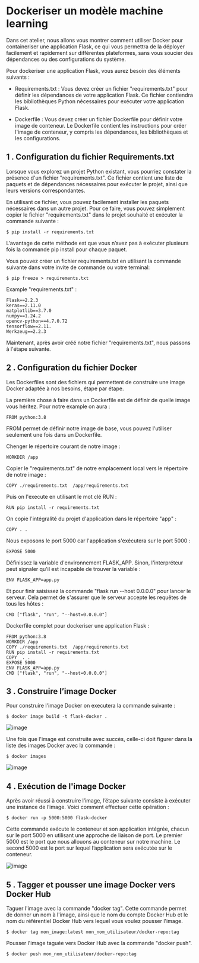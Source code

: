# Dockeriser un modèle machine learning
Dans cet atelier, nous allons vous montrer comment utiliser Docker pour containeriser une application Flask, ce qui vous permettra de la déployer facilement et rapidement sur différentes plateformes, sans vous soucier des dépendances ou des configurations du système.

Pour dockeriser une application Flask, vous aurez besoin des éléments suivants :

* Requirements.txt : Vous devez créer un fichier "requirements.txt" pour définir les dépendances de votre application Flask. Ce fichier contiendra les bibliothèques Python nécessaires pour exécuter votre application Flask.

* Dockerfile : Vous devez créer un fichier Dockerfile pour définir votre image de conteneur. Le Dockerfile contient les instructions pour créer l'image de conteneur, y compris les dépendances, les bibliothèques et les configurations.


## 1 . Configuration du fichier Requirements.txt

Lorsque vous explorez un projet Python existant, vous pourriez constater la présence d'un fichier "requirements.txt". Ce fichier contient une liste de paquets et de dépendances nécessaires pour exécuter le projet, ainsi que leurs versions correspondantes.

En utilisant ce fichier, vous pouvez facilement installer les paquets nécessaires dans un autre projet. Pour ce faire, vous pouvez simplement copier le fichier "requirements.txt" dans le projet souhaité et exécuter la commande suivante :
```
$ pip install -r requirements.txt
```
L’avantage de cette méthode est que vous n’avez pas à exécuter plusieurs fois la commande pip install pour chaque paquet.

Vous pouvez créer un fichier requirements.txt en utilisant la commande suivante dans votre invite de commande ou votre terminal:
```
$ pip freeze > requirements.txt
```

Example "requirements.txt" : 
```
Flask==2.2.3
keras==2.11.0
matplotlib==3.7.0
numpy==1.24.2
opencv-python==4.7.0.72
tensorflow==2.11.
Werkzeug==2.2.3
```
Maintenant, après avoir créé notre fichier "requirements.txt", nous passons à l'étape suivante.

## 2 . Configuration du fichier Docker 

Les Dockerfiles sont des fichiers qui permettent de construire une image Docker adaptée à nos besoins, étape par étape. 

La première chose à faire dans un Dockerfile est de définir de quelle image vous héritez. Pour notre example on aura :
```
FROM python:3.8
``` 
FROM permet de définir notre image de base, vous pouvez l'utiliser seulement une fois dans un Dockerfile.

Chenger le répertoire courant de notre image : 
```
WORKDIR /app
```

Copier le "requirements.txt" de notre emplacement local vers le répertoire de notre image :
```
COPY ./requirements.txt  /app/requirements.txt
```

Puis on l'execute en utilisant le mot clé RUN : 
```
RUN pip install -r requirements.txt
```
On copie l'intégralité du projet d'application dans le répertoire "app" : 
```
COPY . .
```
Nous exposons le port 5000 car l'application s'exécutera sur le port 5000 : 
```
EXPOSE 5000
```
Définissez la variable d'environnement FLASK_APP. Sinon, l'interpréteur peut signaler qu'il est incapable de trouver la variable :
```
ENV FLASK_APP=app.py
```
Et pour finir saisissez la commande "flask run --host 0.0.0.0" pour lancer le serveur. Cela permet de s'assurer que le serveur accepte les requêtes de tous les hôtes :
```
CMD ["flask", "run", "--host=0.0.0.0"]
```

Dockerfile complet pour dockeriser une application Flask : 

```
FROM python:3.8
WORKDIR /app
COPY ./requirements.txt  /app/requirements.txt
RUN pip install -r requirements.txt
COPY  . .
EXPOSE 5000
ENV FLASK_APP=app.py
CMD ["flask", "run", "--host=0.0.0.0"]
```

## 3 . Construire l’image Docker

Pour construire l'image Docker on executera la commande suivante : 

```
$ docker image build -t flask-docker .
```

![image](https://user-images.githubusercontent.com/123757632/222764555-5454a3c0-62f9-46d7-9e78-5b3340dd5537.png)

Une fois que l'image est construite avec succès, celle-ci doit figurer dans la liste des images Docker avec la commande :
```
$ docker images
```

![image](https://user-images.githubusercontent.com/123757632/222764926-5c81a0c0-7c91-4c0a-b1ec-dd5cf62203fe.png)

## 4 . Exécution de l'image Docker

Après avoir réussi à construire l’image, l’étape suivante consiste à exécuter une instance de l’image. Voici comment effectuer cette opération : 
```
$ docker run -p 5000:5000 flask-docker
```
Cette commande exécute le conteneur et son application intégrée, chacun sur le port 5000 en utilisant une approche de liaison de port. Le premier 5000 est le port que nous allouons au conteneur sur notre machine. Le second 5000 est le port sur lequel l’application sera exécutée sur le conteneur.

![image](https://user-images.githubusercontent.com/123757632/222969587-162dc8f6-0e9b-4781-bcf9-b48c89fa20af.png)

## 5 . Tagger et pousser une image Docker vers Docker Hub 

Taguer l'image avec la commande "docker tag". Cette commande permet de donner un nom à l'image, ainsi que le nom du compte Docker Hub et le nom du référentiel Docker Hub vers lequel vous voulez pousser l'image.

```
$ docker tag mon_image:latest mon_nom_utilisateur/docker-repo:tag
```

Pousser l'image taguée vers Docker Hub avec la commande "docker push".

```
$ docker push mon_nom_utilisateur/docker-repo:tag
```
